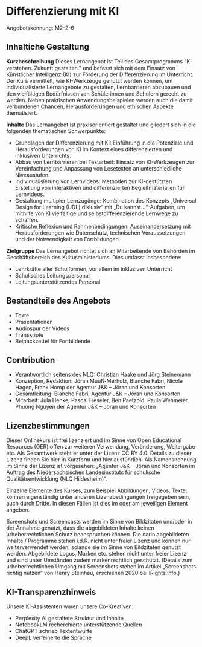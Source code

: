 # Differenzierung mit KI
Angebotskennung: M2-2-6 

## Inhaltiche Gestaltung

**Kurzbeschreibung**
Dieses Lernangebot ist Teil des Gesamtprogramms "KI verstehen. Zukunft gestalten." und befasst sich mit dem Einsatz von Künstlicher Intelligenz (KI) zur Förderung der Differenzierung im Unterricht.  Der Kurs vermittelt, wie KI-Werkzeuge genutzt werden können, um individualisierte Lernangebote zu gestalten, Lernbarrieren abzubauen und den vielfältigen Bedürfnissen von Schülerinnen und Schülern gerecht zu werden.  Neben praktischen Anwendungsbeispielen werden auch die damit verbundenen Chancen, Herausforderungen und ethischen Aspekte thematisiert. 

**Inhalte**
Das Lernangebot ist praxisorientiert gestaltet und gliedert sich in die folgenden thematischen Schwerpunkte:

* Grundlagen der Differenzierung mit KI: Einführung in die Potenziale und Herausforderungen von KI im Kontext eines differenzierten und inklusiven Unterrichts. 
* Abbau von Lernbarrieren bei Textarbeit: Einsatz von KI-Werkzeugen zur Vereinfachung und Anpassung von Lesetexten an unterschiedliche Niveaustufen. 
* Individualisierung von Lernvideos: Methoden zur KI-gestützten Erstellung von interaktiven und differenzierten Begleitmaterialien für Lernvideos. 
* Gestaltung multipler Lernzugänge: Kombination des Konzepts „Universal Design for Learning (UDL) diklusiv“ mit „Du kannst…“-Aufgaben, um mithilfe von KI vielfältige und selbstdifferenzierende Lernwege zu schaffen. 
* Kritische Reflexion und Rahmenbedingungen: Auseinandersetzung mit Herausforderungen wie Datenschutz, technischen Voraussetzungen und der Notwendigkeit von Fortbildungen. 

**Zielgruppe**
Das Lernangebot richtet sich an Mitarbeitende von Behörden im Geschäftsbereich des Kultusministeriums. Dies umfasst insbesondere:

* Lehrkräfte aller Schulformen, vor allem im inklusiven Unterricht 
* Schulisches Leitungspersonal
* Leitungsunterstützendes Personal

## Bestandteile des Angebots

- Texte
- Präsentationen
- Audiospur der Videos
- Transkripte
- Beipackzettel für Fortbildende


## Contribution

- Verantwortlich seitens des NLQ: Christian Haake und Jörg Steinemann 
- Konzeption, Redaktion: Jöran Muuß-Merholz, Blanche Fabri, Nicole Hagen, Frank Homp der Agentur J&K – Jöran und Konsorten
- Gesamtleitung: Blanche Fabri, Agentur J&K – Jöran und Konsorten
- Mitarbeit: Jula Henke, Pascal Fieseler, Ben Paetzold, Paula Wehmeier, Phuong Nguyen der Agentur J&K – Jöran und Konsorten

## Lizenzbestimmungen

Dieser Onlinekurs ist frei lizenziert und im Sinne von Open Educational Resources (OER) offen zur weiteren Verwendung, Veränderung, Weitergabe etc. Als Gesamtwerk steht er unter der Lizenz CC BY 4.0. Details zu dieser Lizenz finden Sie hier in Kurzform und hier ausführlich. Als Namensnennung im Sinne der Lizenz ist vorgesehen: „Agentur J&K – Jöran und Konsorten im Auftrag des Niedersächsischen Landesinstituts für schulische Qualitätsentwicklung (NLQ Hildesheim)“.

Einzelne Elemente des Kurses, zum Beispiel Abbildungen, Videos, Texte, können eigenständig unter anderen Lizenzbedingungen freigegeben sein, auch durch Dritte. In diesen Fällen ist dies im oder am jeweiligen Element angeben.

Screenshots und Screencasts werden im Sinne von Bildzitaten und/oder in der Annahme genutzt, dass die abgebildeten Inhalte keinen urheberrechtlichen Schutz beanspruchen können. Die darin abgebildeten Inhalte / Programme stehen i.d.R. nicht unter freier Lizenz und können nur weiterverwendet werden, solange sie im Sinne von Bildzitaten genutzt werden. Abgebildete Logos, Marken etc. stehen nicht unter freier Lizenz und sind unter Umständen zudem markenrechtlich geschützt. (Details zum urheberrechtlichen Umgang mit Screenshots stehen im Artikel „Screenshots richtig nutzen“ von Henry Steinhau, erschienen 2020 bei iRights.info.)

## KI-Transparenzhinweis

Unsere KI-Assistenten waren unsere Co-Kreativen:
- Perplexity AI gestaltete Struktur und Inhalte
- NotebookLM recherchierte unterstützende Quellen
- ChatGPT schrieb Textentwürfe
- DeepL verfeinerte die Sprache

